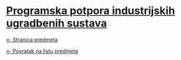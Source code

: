# [Programska potpora industrijskih ugradbenih sustava](https://www.github.com/studosi-fer/PPIUS)
[<- Stranica predmeta](https://www.fer.unizg.hr/predmet/ppius)

[<- Povratak na listu predmeta](https://www.github.com/studosi/FER)
